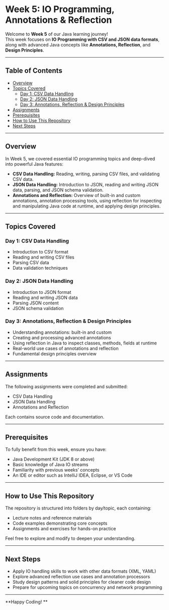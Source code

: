 # Week 5: IO Programming, Annotations & Reflection 

Welcome to **Week 5** of our Java learning journey!  
This week focuses on **IO Programming with CSV and JSON data formats**, along with advanced Java concepts like **Annotations, Reflection**, and **Design Principles**.

---

##  Table of Contents

- [Overview](#overview)  
- [Topics Covered](#topics-covered)  
  - [Day 1: CSV Data Handling](#day-1-csv-data-handling)  
  - [Day 2: JSON Data Handling](#day-2-json-data-handling)  
  - [Day 3: Annotations, Reflection & Design Principles](#day-3-annotations-reflection--design-principles)  
- [Assignments](#assignments)  
- [Prerequisites](#prerequisites)  
- [How to Use This Repository](#how-to-use-this-repository)  
- [Next Steps](#next-steps)  

---

##  Overview

In Week 5, we covered essential IO programming topics and deep-dived into powerful Java features:

- **CSV Data Handling:** Reading, writing, parsing CSV files, and validating CSV data.  
- **JSON Data Handling:** Introduction to JSON, reading and writing JSON data, parsing, and JSON schema validation.  
- **Annotations and Reflection:** Overview of built-in and custom annotations, annotation processing tools, using reflection for inspecting and manipulating Java code at runtime, and applying design principles.

---

##  Topics Covered

### Day 1: CSV Data Handling

- Introduction to CSV format  
- Reading and writing CSV files  
- Parsing CSV data  
- Data validation techniques

### Day 2: JSON Data Handling

- Introduction to JSON format  
- Reading and writing JSON data  
- Parsing JSON content  
- JSON schema validation

### Day 3: Annotations, Reflection & Design Principles

- Understanding annotations: built-in and custom  
- Creating and processing advanced annotations  
- Using reflection in Java to inspect classes, methods, fields at runtime  
- Real-world use cases of annotations and reflection  
- Fundamental design principles overview

---

##  Assignments

The following assignments were completed and submitted:

- CSV Data Handling  
- JSON Data Handling  
- Annotations and Reflection  

Each contains source code and documentation.

---

##  Prerequisites

To fully benefit from this week, ensure you have:

- Java Development Kit (JDK 8 or above)  
- Basic knowledge of Java IO streams  
- Familiarity with previous weeks’ concepts  
- An IDE or editor such as IntelliJ IDEA, Eclipse, or VS Code

---

##  How to Use This Repository

The repository is structured into folders by day/topic, each containing:

- Lecture notes and reference materials  
- Code examples demonstrating core concepts  
- Assignments and exercises for hands-on practice

Feel free to explore and modify to deepen your understanding.

---

##  Next Steps

- Apply IO handling skills to work with other data formats (XML, YAML)  
- Explore advanced reflection use cases and annotation processors  
- Study design patterns and solid principles for cleaner code design  
- Prepare for upcoming topics on concurrency and network programming

---

**Happy Coding! **
